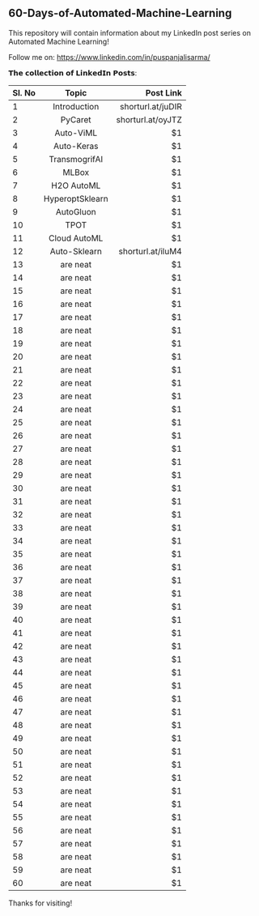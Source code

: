 ## 60-Days-of-Automated-Machine-Learning

This repository will contain information about my LinkedIn post series on Automated Machine Learning!


Follow me on: https://www.linkedin.com/in/puspanjalisarma/

𝗧𝗵𝗲 𝗰𝗼𝗹𝗹𝗲𝗰𝘁𝗶𝗼𝗻 𝗼𝗳 𝗟𝗶𝗻𝗸𝗲𝗱𝗜𝗻 𝗣𝗼𝘀𝘁𝘀: 

| Sl. No          | Topic           | Post Link         |
| ----------------|:---------------:| -----------------:|
| 1               | Introduction    | shorturl.at/juDIR |
| 2               | PyCaret         |  shorturl.at/oyJTZ|
| 3               | Auto-ViML       |    $1             |
| 4               | Auto-Keras      |    $1             |
| 5               | TransmogrifAI   |    $1             |
| 6               | MLBox           |    $1             |
| 7               | H2O AutoML      |    $1             |
| 8               | HyperoptSklearn |    $1             |
| 9               | AutoGluon       |    $1             |
| 10              | TPOT            |    $1             |
| 11              | Cloud AutoML    |    $1             |
| 12              | Auto-Sklearn    | shorturl.at/iluM4 |
| 13              | are neat        |    $1             |
| 14              | are neat      |    $1             |
| 15              | are neat      |    $1             |
| 16              | are neat      |    $1             |
| 17              | are neat      |    $1             |
| 18              | are neat      |    $1             |
| 19              | are neat      |    $1             |
| 20              | are neat      |    $1             |
| 21              | are neat      |    $1             |
| 22              | are neat      |    $1             |
| 23              | are neat      |    $1             |
| 24              | are neat      |    $1             |
| 25              | are neat      |    $1             |
| 26              | are neat      |    $1             |
| 27              | are neat      |    $1             |
| 28              | are neat      |    $1             |
| 29              | are neat      |    $1             |
| 30              | are neat      |    $1             |
| 31              | are neat      |    $1             |
| 32              | are neat      |    $1             |
| 33              | are neat      |    $1             |
| 34              | are neat      |    $1             |
| 35              | are neat      |    $1             |
| 36              | are neat      |    $1             |
| 37              | are neat      |    $1             |
| 38              | are neat      |    $1             |
| 39              | are neat      |    $1             |
| 40              | are neat      |    $1             |
| 41              | are neat      |    $1             |
| 42              | are neat      |    $1             |
| 43              | are neat      |    $1             |
| 44              | are neat      |    $1             |
| 45              | are neat      |    $1             |
| 46              | are neat      |    $1             |
| 47              | are neat      |    $1             |
| 48              | are neat      |    $1             |
| 49              | are neat      |    $1             |
| 50              | are neat      |    $1             |
| 51              | are neat      |    $1             |
| 52              | are neat      |    $1             |
| 53              | are neat      |    $1             |
| 54              | are neat      |    $1             |
| 55              | are neat      |    $1             |
| 56              | are neat      |    $1             |
| 57              | are neat      |    $1             |
| 58              | are neat      |    $1             |
| 59              | are neat      |    $1             |
| 60              | are neat      |    $1             |








Thanks for visiting!
